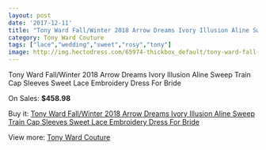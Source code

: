 ```yaml
---
layout: post
date: '2017-12-11'
title: "Tony Ward Fall/Winter 2018 Arrow Dreams Ivory Illusion Aline Sweep Train Cap Sleeves Sweet Lace Embroidery Dress For Bride"
category: Tony Ward Couture
tags: ["lace","wedding","sweet","rosy","tony"]
image: http://img.hectodress.com/65974-thickbox_default/tony-ward-fall-winter-2018-arrow-dreams-ivory-illusion-aline-sweep-train-cap-sleeves-sweet-lace-embroidery-dress-for-bride.jpg
---
```

Tony Ward Fall/Winter 2018 Arrow Dreams Ivory Illusion Aline Sweep Train Cap Sleeves Sweet Lace Embroidery Dress For Bride

On Sales: **$458.98**
<a href="https://www.hectodress.com/tony-ward-couture/21173-tony-ward-fall-winter-2018-arrow-dreams-ivory-illusion-aline-sweep-train-cap-sleeves-sweet-lace-embroidery-dress-for-bride.html"><amp-img layout="responsive" width="600" height="600" src="//img.hectodress.com/65974-thickbox_default/tony-ward-fall-winter-2018-arrow-dreams-ivory-illusion-aline-sweep-train-cap-sleeves-sweet-lace-embroidery-dress-for-bride.jpg" alt="Tony Ward Fall/Winter 2018 Arrow Dreams Ivory Illusion Aline Sweep Train Cap Sleeves Sweet Lace Embroidery Dress For Bride 0" /></a>
<a href="https://www.hectodress.com/tony-ward-couture/21173-tony-ward-fall-winter-2018-arrow-dreams-ivory-illusion-aline-sweep-train-cap-sleeves-sweet-lace-embroidery-dress-for-bride.html"><amp-img layout="responsive" width="600" height="600" src="//img.hectodress.com/65976-thickbox_default/tony-ward-fall-winter-2018-arrow-dreams-ivory-illusion-aline-sweep-train-cap-sleeves-sweet-lace-embroidery-dress-for-bride.jpg" alt="Tony Ward Fall/Winter 2018 Arrow Dreams Ivory Illusion Aline Sweep Train Cap Sleeves Sweet Lace Embroidery Dress For Bride 1" /></a>
<a href="https://www.hectodress.com/tony-ward-couture/21173-tony-ward-fall-winter-2018-arrow-dreams-ivory-illusion-aline-sweep-train-cap-sleeves-sweet-lace-embroidery-dress-for-bride.html"><amp-img layout="responsive" width="600" height="600" src="//img.hectodress.com/65975-thickbox_default/tony-ward-fall-winter-2018-arrow-dreams-ivory-illusion-aline-sweep-train-cap-sleeves-sweet-lace-embroidery-dress-for-bride.jpg" alt="Tony Ward Fall/Winter 2018 Arrow Dreams Ivory Illusion Aline Sweep Train Cap Sleeves Sweet Lace Embroidery Dress For Bride 2" /></a>

Buy it: [Tony Ward Fall/Winter 2018 Arrow Dreams Ivory Illusion Aline Sweep Train Cap Sleeves Sweet Lace Embroidery Dress For Bride](https://www.hectodress.com/tony-ward-couture/21173-tony-ward-fall-winter-2018-arrow-dreams-ivory-illusion-aline-sweep-train-cap-sleeves-sweet-lace-embroidery-dress-for-bride.html "Tony Ward Fall/Winter 2018 Arrow Dreams Ivory Illusion Aline Sweep Train Cap Sleeves Sweet Lace Embroidery Dress For Bride")

View more: [Tony Ward Couture](https://www.hectodress.com/162-tony-ward-couture "Tony Ward Couture")
